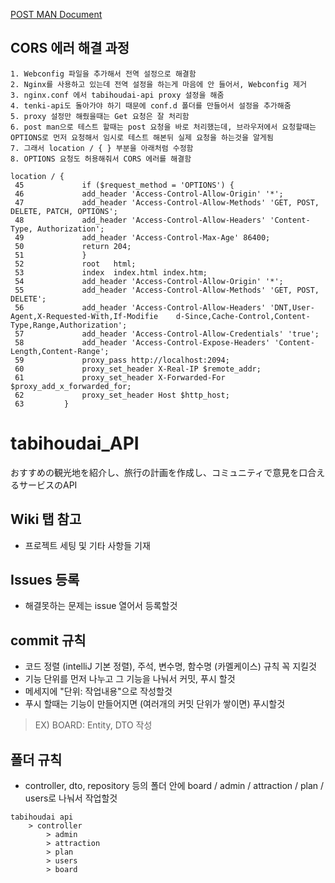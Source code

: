[POST MAN Document](https://documenter.getpostman.com/view/21641910/2s9YXfahxL)

## CORS 에러 해결 과정

```text
1. Webconfig 파일을 추가해서 전역 설정으로 해결함
2. Nginx를 사용하고 있는데 전역 설정을 하는게 마음에 안 들어서, Webconfig 제거
3. nginx.conf 에서 tabihoudai-api proxy 설정을 해줌
4. tenki-api도 돌아가야 하기 때문에 conf.d 폴더를 만들어서 설정을 추가해줌
5. proxy 설정만 해줬을때는 Get 요청은 잘 처리함
6. post man으로 테스트 할때는 post 요청을 바로 처리했는데, 브라우저에서 요청할때는 OPTIONS로 먼저 요청해서 임시로 테스트 해본뒤 실제 요청을 하는것을 알게됨
7. 그래서 location / { } 부분을 아래처럼 수정함
8. OPTIONS 요청도 허용해줘서 CORS 에러를 해결함
```

```shell
location / {
 45             if ($request_method = 'OPTIONS') {
 46             add_header 'Access-Control-Allow-Origin' '*';
 47             add_header 'Access-Control-Allow-Methods' 'GET, POST, DELETE, PATCH, OPTIONS';
 48             add_header 'Access-Control-Allow-Headers' 'Content-Type, Authorization';
 49             add_header 'Access-Control-Max-Age' 86400;
 50             return 204;
 51             }
 52             root   html;
 53             index  index.html index.htm;
 54             add_header 'Access-Control-Allow-Origin' '*';
 55             add_header 'Access-Control-Allow-Methods' 'GET, POST, DELETE';
 56             add_header 'Access-Control-Allow-Headers' 'DNT,User-Agent,X-Requested-With,If-Modifie    d-Since,Cache-Control,Content-Type,Range,Authorization';
 57             add_header 'Access-Control-Allow-Credentials' 'true';
 58             add_header 'Access-Control-Expose-Headers' 'Content-Length,Content-Range';
 59             proxy_pass http://localhost:2094;
 60             proxy_set_header X-Real-IP $remote_addr;
 61             proxy_set_header X-Forwarded-For $proxy_add_x_forwarded_for;
 62             proxy_set_header Host $http_host;
 63         }
```

# tabihoudai_API
おすすめの観光地を紹介し、旅行の計画を作成し、コミュニティで意見を口合えるサービスのAPI

## Wiki 탭 참고

* 프로젝트 세팅 및 기타 사항들 기재

## Issues 등록

* 해결못하는 문제는 issue 열어서 등록할것

## commit 규칙

* 코드 정렬 (intelliJ 기본 정렬), 주석, 변수명, 함수명 (카멜케이스) 규칙 꼭 지킬것
* 기능 단위를 먼저 나누고 그 기능을 나눠서 커밋, 푸시 할것
* 메세지에 "단위: 작업내용"으로 작성할것
* 푸시 할때는 기능이 만들어지면 (여러개의 커밋 단위가 쌓이면) 푸시할것

> EX) BOARD: Entity, DTO 작성

## 폴더 규칙

* controller, dto, repository 등의 폴더 안에 board / admin / attraction / plan / users로 나눠서 작업할것

```
tabihoudai api
    > controller
        > admin
        > attraction
        > plan
        > users
        > board
```